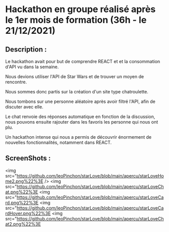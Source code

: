 # Hackathon en groupe réalisé après le 1er mois de formation (36h - le 21/12/2021)

## Description : 

Le hackathon avait pour but de comprendre REACT et et la consommation d'API vu dans la semaine. <br/>

Nous devions utiliser l'API de Star Wars et de trouver un moyen de rencontre.<br/>

Nous sommes donc partis sur la création d'un site type chatroulette.<br/>

Nous tombons sur une personne aléatoire après avoir filtré l'API, afin de discuter avec elle.<br>

Le chat renvoie des réponses automatique en fonction de la discussion, nous pouvons ensuite rajouter dans les favoris les personne qui nous ont plu.</br>

Un hackathon intense qui nous a permis de découvrir énormement de nouvelles fonctionnalités, notamment dans REACT.

## ScreenShots : 

<img src="https://github.com/leoPinchon/starLove/blob/main/apercu/starLoveHome2.png%22%3E />
<img src="https://github.com/leoPinchon/starLove/blob/main/apercu/starLoveChat.png%22%3E
<img src="https://github.com/leoPinchon/starLove/blob/main/apercu/starLoveCard.png%22%3E
<img src="https://github.com/leoPinchon/starLove/blob/main/apercu/starLoveCardHover.png%22%3E
<img src="https://github.com/leoPinchon/starLove/blob/main/apercu/starLoveChat2.png%22%3E


